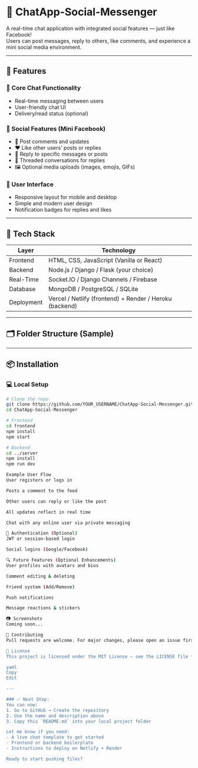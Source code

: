 # 💬 ChatApp-Social-Messenger

A real-time chat application with integrated social features — just like Facebook!  
Users can post messages, reply to others, like comments, and experience a mini social media environment.

---

## 🚀 Features

### 🔹 Core Chat Functionality
- Real-time messaging between users
- User-friendly chat UI
- Delivery/read status (optional)

### 🔹 Social Features (Mini Facebook)
- 📝 Post comments and updates
- ❤️ Like other users' posts or replies
- 💬 Reply to specific messages or posts
- 🧵 Threaded conversations for replies
- 🖼️ Optional media uploads (images, emojis, GIFs)

### 🔹 User Interface
- Responsive layout for mobile and desktop
- Simple and modern user design
- Notification badges for replies and likes

---

## 🧱 Tech Stack

| Layer         | Technology               |
|---------------|---------------------------|
| Frontend      | HTML, CSS, JavaScript (Vanilla or React) |
| Backend       | Node.js / Django / Flask (your choice)   |
| Real-Time     | Socket.IO / Django Channels / Firebase   |
| Database      | MongoDB / PostgreSQL / SQLite            |
| Deployment    | Vercel / Netlify (frontend) + Render / Heroku (backend)

---

## 🗂️ Folder Structure (Sample)


---

## 📦 Installation

### 💻 Local Setup

```bash
# Clone the repo
git clone https://github.com/YOUR_USERNAME/ChatApp-Social-Messenger.git
cd ChatApp-Social-Messenger

# Frontend
cd frontend
npm install
npm start

# Backend
cd ../server
npm install
npm run dev

Example User Flow
User registers or logs in

Posts a comment to the feed

Other users can reply or like the post

All updates reflect in real time

Chat with any online user via private messaging

🔐 Authentication (Optional)
JWT or session-based login

Social logins (Google/Facebook)

🔍 Future Features (Optional Enhancements)
User profiles with avatars and bios

Comment editing & deleting

Friend system (Add/Remove)

Push notifications

Message reactions & stickers

📷 Screenshots
Coming soon...

🤝 Contributing
Pull requests are welcome. For major changes, please open an issue first to discuss what you'd like to change.

📜 License
This project is licensed under the MIT License — see the LICENSE file for details.

yaml
Copy
Edit

---

### ✅ Next Step:
You can now:
1. Go to GitHub → Create the repository
2. Use the name and description above
3. Copy this `README.md` into your local project folder

Let me know if you need:
- A live chat template to get started
- Frontend or backend boilerplate
- Instructions to deploy on Netlify + Render

Ready to start pushing files?